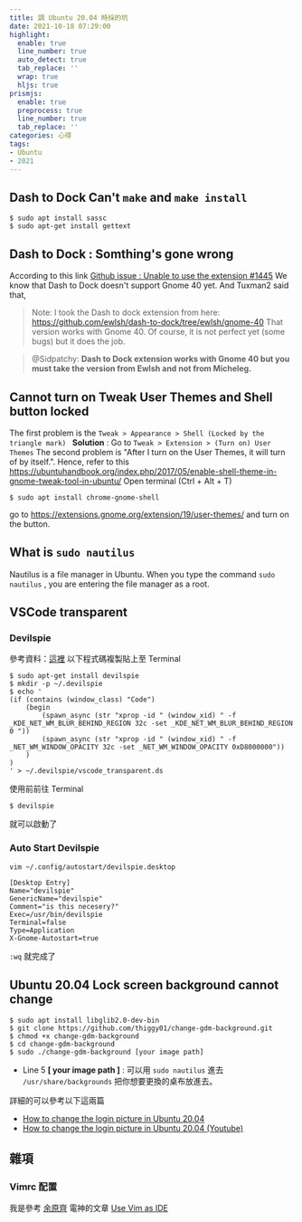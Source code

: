 ```yaml
---
title: 調 Ubuntu 20.04 時採的坑
date: 2021-10-18 07:29:00
highlight:
  enable: true
  line_number: true
  auto_detect: true
  tab_replace: ''
  wrap: true
  hljs: true
prismjs:
  enable: true
  preprocess: true
  line_number: true
  tab_replace: ''
categories: 心得
tags: 
- Ubuntu
- 2021
--- 
```

## Dash to Dock Can't `make` and `make install`
```bash=
$ sudo apt install sassc
$ sudo apt-get install gettext
```
## Dash to Dock : Somthing's gone wrong
According to this link [Github issue : Unable to use the extension #1445](https://github.com/micheleg/dash-to-dock/issues/1445)
We know that Dash to Dock doesn't support Gnome 40 yet.
And Tuxman2 said that,
> Note: I took the Dash to dock extension from here: https://github.com/ewlsh/dash-to-dock/tree/ewlsh/gnome-40
That version works with Gnome 40. Of course, it is not perfect yet (some bugs) but it does the job.

> @Sidpatchy: **Dash to Dock extension works with Gnome 40 but you must take the version from Ewlsh and not from Micheleg.**

## Cannot turn on Tweak User Themes and Shell button locked
The first problem is the `Tweak > Appearance > Shell (Locked by the triangle mark) `
**Solution** : Go to `Tweak > Extension > (Turn on) User Themes`
The second problem is "After I turn on the User Themes, it will turn of by itself.". 
Hence, refer to this https://ubuntuhandbook.org/index.php/2017/05/enable-shell-theme-in-gnome-tweak-tool-in-ubuntu/
Open terminal (Ctrl + Alt + T)
```bash=
$ sudo apt install chrome-gnome-shell
```
go to https://extensions.gnome.org/extension/19/user-themes/ and turn on the button.

## What is `sudo nautilus`
Nautilus is a file manager in Ubuntu.
When you type the command `sudo nautilus` , you are entering the file manager as a root.

## VSCode transparent
### Devilspie
參考資料：[這裡](https://www.youtube.com/watch?v=PzObHq72Vug&t=301s&ab_channel=ThatDevOpsGuy)
以下程式碼複製貼上至 Terminal
```bash=
$ sudo apt-get install devilspie
$ mkdir -p ~/.devilspie
$ echo '
(if (contains (window_class) "Code")
	(begin
		(spawn_async (str "xprop -id " (window_xid) " -f _KDE_NET_WM_BLUR_BEHIND_REGION 32c -set _KDE_NET_WM_BLUR_BEHIND_REGION 0 "))
		(spawn_async (str "xprop -id " (window_xid) " -f _NET_WM_WINDOW_OPACITY 32c -set _NET_WM_WINDOW_OPACITY 0xD8000000"))
	)
)
' > ~/.devilspie/vscode_transparent.ds
```
使用前前往 Terminal
```bash=
$ devilspie
```
就可以啟動了
### Auto Start Devilspie
`vim ~/.config/autostart/devilspie.desktop`
```=
[Desktop Entry]
Name="devilspie"
GenericName="devilspie"
Comment="is this necesery?"
Exec=/usr/bin/devilspie
Terminal=false
Type=Application
X-Gnome-Autostart=true
```
`:wq` 就完成了

## Ubuntu 20.04 Lock screen background cannot change
```bash=
$ sudo apt install libglib2.0-dev-bin
$ git clone https://github.com/thiggy01/change-gdm-background.git
$ chmod +x change-gdm-background
$ cd change-gdm-background
$ sudo ./change-gdm-background [your image path]
```
* Line 5 **[ your image path ]** : 可以用 `sudo nautilus` 進去 `/usr/share/backgrounds` 把你想要更換的桌布放進去。

詳細的可以參考以下這兩篇
* [How to change the login picture in Ubuntu 20.04](https://www.linuxmadesimple.info/2020/08/how-to-change-login-picture-in-ubuntu.html)
* [How to change the login picture in Ubuntu 20.04 (Youtube)](https://www.youtube.com/watch?v=KY6uB3lUT8s&ab_channel=linuxmadesimple)

## 雜項
### Vimrc 配置
我是參考 [余原齊](https://blog.smallten.tk/) 電神的文章 [Use Vim as IDE](https://hackmd.io/@Adam7066/SJ5ERzgHv)